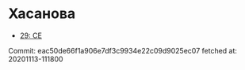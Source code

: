 # Хасанова
- [29: CE](29.md)

Commit: eac50de66f1a906e7df3c9934e22c09d9025ec07
 fetched at: 20201113-111800
